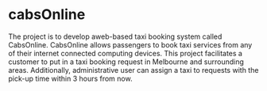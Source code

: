 # cabsOnline
The project is to develop aweb-based taxi booking system called CabsOnline.
CabsOnline allows passengers to book taxi services from any of their internet connected computing devices.
This project facilitates a customer to put in a taxi booking request in Melbourne and surrounding areas. 
Additionally, administrative user can assign a taxi to requests with the pick-up time within 3 hours from now.

